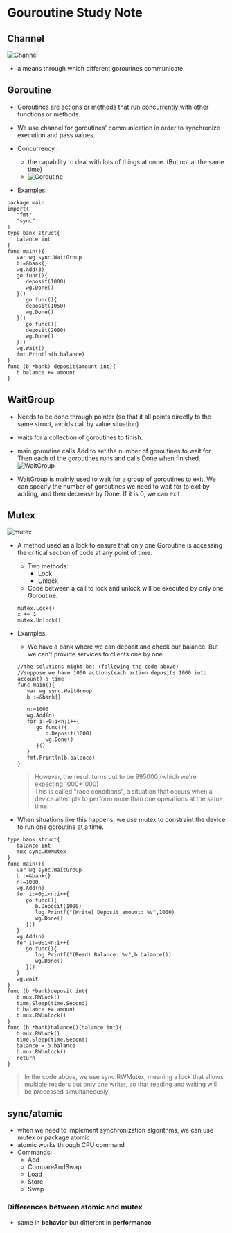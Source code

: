 # Gouroutine Study Note

## Channel 
![Channel](https://user-images.githubusercontent.com/71340325/183274342-f7c82641-6e28-4927-9142-36f6c55fe2ac.jpg)

*  a means through which different goroutines communicate.


## Goroutine
* Goroutines are actions or methods that run concurrently with other functions or methods.
* We use channel for goroutines' communication in order to synchronize execution and pass values.
* Concurrency :
    * the capability to deal with lots of things at once. (But not at the same time)
    * ![Goroutine](https://user-images.githubusercontent.com/71340325/183274211-2d283d1e-5f24-4734-8328-9f9756d5803f.jpg)

* Examples:
```
package main
import(
   "fmt"
   "sync"
)
type bank struct{
   balance int
}
func main(){
   var wg sync.WaitGroup
   b:=&bank{}
   wg.Add(3)
   go func(){
      deposit(1000)
      wg.Done()
   }()
      go func(){
      deposit(1050)
      wg.Done()
   }()
      go func(){
      deposit(2000)
      wg.Done()
   }()
   wg.Wait()
   fmt.Println(b.balance)
}
func (b *bank) deposit(amount int){
   b.balance += amount
}
```
 
## WaitGroup
* Needs to be done through pointer (so that it all points directly to the same struct, avoids call by value situation)
* waits for a collection of goroutines to finish.
* main goroutine calls Add to set the number of goroutines to wait for. Then each of the goroutines runs and calls Done when finished.
![WaitGroup](https://user-images.githubusercontent.com/71340325/183274069-897977a7-71b5-40d7-9f37-f2c740204b27.jpg)



* WaitGroup is mainly used to wait for a group of goroutines to exit. We can specify the number of goroutines we need to wait for to exit by adding, and then decrease by Done. If it is 0, we can exit

## Mutex
![mutex](https://user-images.githubusercontent.com/71340325/183273747-83c4bc7c-6ba5-4f39-a0db-8a88b225fbe4.jpg)


* A method used as a lock to ensure that only one Goroutine is accessing the critical section of code at any point of time.
   * Two methods:
      * Lock
      * Unlock
   * Code between a call to lock and unlock will be executed by only one Goroutine.
   ```
   mutex.Lock()
   x += 1
   mutex.Unlock()
   ```
 * Examples:
   * We have a bank where we can deposit and check our balance. But we can't provide services to clients one by one
   ```
   //the solutions might be: (following the code above)
   //suppose we have 1000 actions(each action deposits 1000 into account) a time
   func main(){
      var wg sync.WaitGroup
      b :=&bank{}
      
      n:=1000
      wg.Add(n)
      for i:=0;i<n;i++{
         go func(){
            b.Deposit(1000)
            wg.Done()
         }()
      }
      fmt.Println(b.balance)
   }
   ```
   
   > However, the result turns out to be 995000 (which we're expecting 1000*1000) <br>
   > This is called "race conditions", a situation that occurs when a device attempts to perform more than one operations at the same time.
* When situations like this happens, we use mutex to constraint the device to run one goroutine at a time.
```
type bank struct{
   balance int
   mux sync.RWMutex
}
func main(){
   var wg sync.WaitGroup
   b :=&bank{}
   n:=1000
   wg.Add(n)
   for i:=0;i<n;i++{
      go func(){
         b.Deposit(1000)
         log.Printf("(Write) Deposit amount: %v",1000)
         wg.Done()
      }()
   }
   wg.Add(n)
   for i:=0;i<n;i++{
      go func(){
         log.Printf("(Read) Balance: %v",b.balance())
         wg.Done()
      }()
   }
   wg.wait
}
func (b *bank)deposit int{
   b.mux.RWLock()
   time.Sleep(time.Second)
   b.balance += amount
   b.mux.RWUnlock()
}
func (b *bank)balance()(balance int){
   b.mux.RWLock()
   time.Sleep(time.Second)
   balance = b.balance
   b.mux.RWUnlock()
   return
}
```
> In the code above, we use sync.RWMutex, meaning a lock that allows multiple readers but only one writer, so that reading and writing will be processed simultaneously.


## sync/atomic
* when we need to implement synchronization algorithms, we can use mutex or package atomic
* atomic works through CPU command
* Commands:
   *  Add
   *  CompareAndSwap
   *  Load
   *  Store
   *  Swap

### Differences between atomic and mutex
* same in **behavior** but different in **performance**
